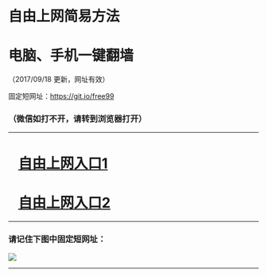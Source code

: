 ﻿# 自由上网简易方法

# 电脑、手机一键翻墙

（2017/09/18 更新，网址有效）

固定短网址：https://git.io/free99

### （微信如打不开，请转到浏览器打开）


***





# &nbsp;&nbsp; <a href="http://ft1649313580.fwq-tz1005.info/fwqtz01.html?t=091800121859 " target="_blank">自由上网入口1</a>
# &nbsp;&nbsp; <a href="http://ft2788920897.fwq-tz1006.info/fwqtz02.html?t=091800113214 " target="_blank">自由上网入口2</a>
***

### 请记住下图中固定短网址：

<img src="https://s3-us-west-2.amazonaws.com/fwq-1001/yjfq-20170905okok.png" /> 


***

